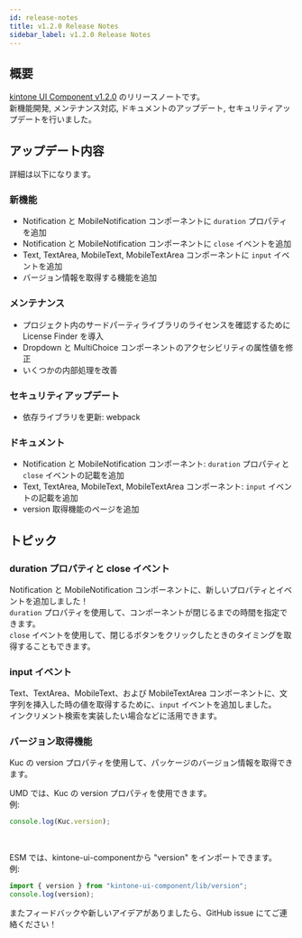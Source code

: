 ```yaml
---
id: release-notes
title: v1.2.0 Release Notes
sidebar_label: v1.2.0 Release Notes
---
```


## 概要

[kintone UI Component v1.2.0](https://github.com/kintone-labs/kintone-ui-component/releases/tag/v1.2.0) のリリースノートです。<br/>
新機能開発, メンテナンス対応, ドキュメントのアップデート, セキュリティアップデートを行いました。

## アップデート内容

詳細は以下になります。

### 新機能
- Notification と MobileNotification コンポーネントに `duration` プロパティを追加
- Notification と MobileNotification コンポーネントに `close` イベントを追加
- Text, TextArea, MobileText, MobileTextArea コンポーネントに `input` イベントを追加
- バージョン情報を取得する機能を追加

### メンテナンス
- プロジェクト内のサードパーティライブラリのライセンスを確認するために License Finder を導入
- Dropdown と MultiChoice コンポーネントのアクセシビリティの属性値を修正
- いくつかの内部処理を改善

### セキュリティアップデート
- 依存ライブラリを更新: webpack

### ドキュメント
- Notification と MobileNotification コンポーネント: `duration` プロパティと `close` イベントの記載を追加
- Text, TextArea, MobileText, MobileTextArea コンポーネント: `input` イベントの記載を追加
- version 取得機能のページを追加

## トピック

### duration プロパティと close イベント
Notification と MobileNotification コンポーネントに、新しいプロパティとイベントを追加しました！<br/>
`duration` プロパティを使用して、コンポーネントが閉じるまでの時間を指定できます。<br/>
`close` イベントを使用して、閉じるボタンをクリックしたときのタイミングを取得することもできます。


### input イベント
Text、TextArea、MobileText、および MobileTextArea コンポーネントに、文字列を挿入した時の値を取得するために、`input` イベントを追加しました。<br/>
インクリメント検索を実装したい場合などに活用できます。

### バージョン取得機能
Kuc の version プロパティを使用して、パッケージのバージョン情報を取得できます。<br/>

UMD では、Kuc の version プロパティを使用できます。<br/>
例:

```javascript
console.log(Kuc.version);
```
<br/>

ESM では、kintone-ui-componentから "version" をインポートできます。<br/>
例:

```javascript
import { version } from "kintone-ui-component/lib/version";
console.log(version);
```

またフィードバックや新しいアイデアがありましたら、GitHub issue にてご連絡ください！
